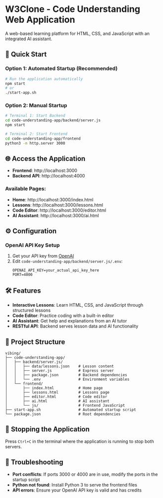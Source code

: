 # W3Clone - Code Understanding Web Application

A web-based learning platform for HTML, CSS, and JavaScript with an integrated AI assistant.

## 🚀 Quick Start

### Option 1: Automated Startup (Recommended)
```bash
# Run the application automatically
npm start
# or
./start-app.sh
```

### Option 2: Manual Startup
```bash
# Terminal 1: Start Backend
cd code-understanding-app/backend/server.js
npm start

# Terminal 2: Start Frontend
cd code-understanding-app/frontend
python3 -m http.server 3000
```

## 🌐 Access the Application

- **Frontend**: http://localhost:3000
- **Backend API**: http://localhost:4000

### Available Pages:
- **Home**: http://localhost:3000/index.html
- **Lessons**: http://localhost:3000/lessons.html
- **Code Editor**: http://localhost:3000/editor.html
- **AI Assistant**: http://localhost:3000/ai.html

## ⚙️ Configuration

### OpenAI API Key Setup
1. Get your API key from [OpenAI](https://platform.openai.com/api-keys)
2. Edit `code-understanding-app/backend/server.js/.env`:
   ```
   OPENAI_API_KEY=your_actual_api_key_here
   PORT=4000
   ```

## 🛠️ Features

- **Interactive Lessons**: Learn HTML, CSS, and JavaScript through structured lessons
- **Code Editor**: Practice coding with a built-in editor
- **AI Assistant**: Get help and explanations from an AI tutor
- **RESTful API**: Backend serves lesson data and AI functionality

## 📁 Project Structure

```
vibing/
├── code-understanding-app/
│   ├── backend/server.js/
│   │   ├── data/lessons.json    # Lesson content
│   │   ├── server.js            # Express server
│   │   ├── package.json         # Backend dependencies
│   │   └── .env                 # Environment variables
│   └── frontend/
│       ├── index.html           # Home page
│       ├── lessons.html         # Lessons page
│       ├── editor.html          # Code editor
│       ├── ai.html              # AI assistant
│       └── js/                  # Frontend JavaScript
├── start-app.sh                 # Automated startup script
└── package.json                 # Root dependencies
```

## 🛑 Stopping the Application

Press `Ctrl+C` in the terminal where the application is running to stop both servers.

## 🔧 Troubleshooting

- **Port conflicts**: If ports 3000 or 4000 are in use, modify the ports in the startup script
- **Python not found**: Install Python 3 to serve the frontend files
- **API errors**: Ensure your OpenAI API key is valid and has credits








